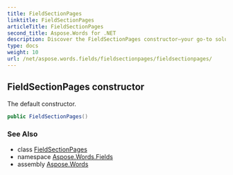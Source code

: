 ```yaml
---
title: FieldSectionPages
linktitle: FieldSectionPages
articleTitle: FieldSectionPages
second_title: Aspose.Words for .NET
description: Discover the FieldSectionPages constructor—your go-to solution for efficient page management. Unlock seamless integration and enhance your workflow today!
type: docs
weight: 10
url: /net/aspose.words.fields/fieldsectionpages/fieldsectionpages/
---
```

## FieldSectionPages constructor

The default constructor.

```csharp
public FieldSectionPages()
```

### See Also

* class [FieldSectionPages](../)
* namespace [Aspose.Words.Fields](../../../aspose.words.fields/)
* assembly [Aspose.Words](../../../)
